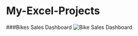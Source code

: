 # My-Excel-Projects
###Bikes Sales Dashboard
![Bike Sales Dashboard](https://github.com/Makkala-Kumar/My-Excel-Projects/assets/136322019/138a8bde-deaf-4bf1-b374-d623bcc64e77)

